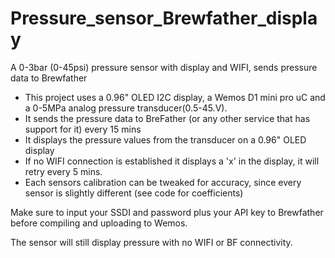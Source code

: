 # Pressure_sensor_Brewfather_display
A 0-3bar (0-45psi) pressure sensor with display and WIFI, sends pressure data to Brewfather

- This project uses a 0.96" OLED I2C display, a Wemos D1 mini pro uC and a 0-5MPa analog pressure transducer(0.5-45.V).
- It sends the pressure data to BreFather (or any other service that has support for it) every 15 mins
- It displays the pressure values from the transducer on a 0.96" OLED display
- If no WIFI connection is established it displays a 'x' in the display, it will retry every 5 mins.
- Each sensors calibration can be tweaked for accuracy, since every sensor is slightly different (see code for coefficients)

Make sure to input your SSDI and password plus your API key to Brewfather before compiling and uploading to Wemos.

The sensor will still display pressure with no WIFI or BF connectivity.
